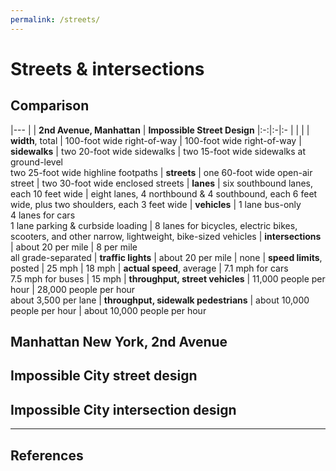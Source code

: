 ```yaml
---
permalink: /streets/
---
```

# Streets & intersections


## <a name="comparison"></a>Comparison

  |---
  |  | **2nd Avenue, Manhattan** | **Impossible Street Design** 
  |:-:|:-|:-
  | | <object data="../svg/drawings/manhattan_ave.svg"></object> | <object data="../svg/drawings/impossible_ave.svg"></object>
  | **width**, total | 100-foot wide right-of-way | 100-foot wide right-of-way 
  | **sidewalks**    | two 20-foot wide sidewalks | two 15-foot wide sidewalks at ground-level <br> two 25-foot wide highline footpaths
  | **streets**      | one 60-foot wide open-air street      | two 30-foot wide enclosed streets
  | **lanes**        | six southbound lanes, each 10 feet wide | eight lanes, 4 northbound & 4 southbound, each 6 feet wide, plus two shoulders, each 3 feet wide
  | **vehicles**     | 1 lane bus-only <br> 4 lanes for cars <br> 1 lane parking & curbside loading | 8 lanes for bicycles, electric bikes, scooters, and other narrow, lightweight, bike-sized vehicles
  | **intersections** | about 20 per mile | 8 per mile <br> all grade-separated
  | **traffic lights** | about 20 per mile | none
  | **speed limits**, posted | 25 mph | 18 mph 
  | **actual speed**, average | 7.1 mph for cars <br> 7.5 mph for buses | 15 mph 
  | **throughput, street vehicles** | 11,000 people per hour | 28,000 people per hour <br> about 3,500 per lane
  | **throughput, sidewalk pedestrians** | about 10,000 people per hour | about 10,000 people per hour


<object data="../svg/drawings/manhattan_ave.svg"></object> 
## <a name="manhattan"></a>Manhattan New York, 2nd Avenue


<object data="../svg/drawings/impossible_ave.svg"></object> 
## <a name="street"></a>Impossible City street design



<object data="../svg/drawings/impossible_isometric.svg"> </object> 
## <a name="intersection"></a>Impossible City intersection design





---

## <a name="references"></a>References



